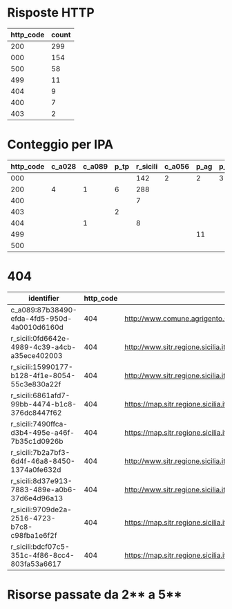 # Risposte HTTP

| http_code | count |
| --- | --- |
| 200 | 299 |
| 000 | 154 |
| 500 | 58 |
| 499 | 11 |
| 404 | 9 |
| 400 | 7 |
| 403 | 2 |

# Conteggio per IPA 

| http_code | c_a028 | c_a089 | p_tp | r_sicili | c_a056 | p_ag | p_cl | p_en |
| --- | --- | --- | --- | --- | --- | --- | --- | --- |
| 000 |  |  |  | 142 | 2 | 2 | 3 | 5 |
| 200 | 4 | 1 | 6 | 288 |  |  |  |  |
| 400 |  |  |  | 7 |  |  |  |  |
| 403 |  |  | 2 |  |  |  |  |  |
| 404 |  | 1 |  | 8 |  |  |  |  |
| 499 |  |  |  |  |  | 11 |  |  |
| 500 |  |  |  |  |  |  |  | 58 |

# 404

| identifier | http_code | references |
| --- | --- | --- |
| c_a089:87b38490-efda-4fd5-950d-4a0010d6160d | 404 | http://www.comune.agrigento.sitr.it/ArcGIS/services/Agrigento/Catasto/MapServer/WMSServer? |
| r_sicili:0fd6642e-4989-4c39-a4cb-a35ece402003 | 404 | http://www.sitr.regione.sicilia.it/component/option,com_docman/task,doc_details/gid,24/Itemid,105/ |
| r_sicili:15990177-b128-4f1e-8054-55c3e830a22f | 404 | http://www.sitr.regione.sicilia.it/component/option,com_docman/task,doc_details/gid,24/Itemid,105/ |
| r_sicili:6861afd7-99bb-4474-b1c8-376dc8447f62 | 404 | https://map.sitr.regione.sicilia.it/gis/services/ATA_2012_2013/Ortofoto_ATA_2012_2013_Messina_14cm/MapServer/WMSServer |
| r_sicili:7490ffca-d3b4-495e-a46f-7b35c1d0926b | 404 | https://map.sitr.regione.sicilia.it/gis/services/modelli_digitali/mdt_40m_it2000/ImageServer/WCSServer?&service=WCS |
| r_sicili:7b2a7bf3-6d4f-46a8-8450-1374a0fe632d | 404 | http://www.sitr.regione.sicilia.it/component/option,com_docman/task,doc_details/gid,24/Itemid,105/ |
| r_sicili:8d37e913-7883-489e-a0b6-37d6e4d96a13 | 404 | http://www.sitr.regione.sicilia.it/component/option,com_docman/task,doc_details/gid,24/Itemid,105/ |
| r_sicili:9709de2a-2516-4723-b7c8-c98fba1e6f2f | 404 | https://map.sitr.regione.sicilia.it/gis/services/Ambiente/Carta_Desertificazione_WGS84_f33_/MapServer/WMSServer |
| r_sicili:bdcf07c5-351c-4f86-8cc4-803fa53a6617 | 404 | https://map.sitr.regione.sicilia.it/gis/services/piani_paesaggisticii/rg_componenti_paesaggio/MapServer/WMSServer |

# Risorse passate da 2** a 5**

